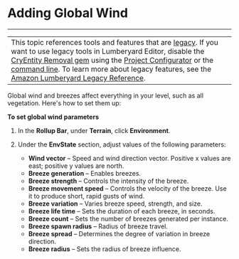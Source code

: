# Adding Global Wind<a name="weather-wind-global"></a>


****  

|  | 
| --- |
| This topic references tools and features that are [legacy](https://docs.aws.amazon.com/lumberyard/latest/userguide/ly-glos-chap.html#legacy)\. If you want to use legacy tools in Lumberyard Editor, disable the [CryEntity Removal gem](https://docs.aws.amazon.com/lumberyard/latest/userguide/gems-system-cryentity-removal-gem.html) using the [Project Configurator](https://docs.aws.amazon.com/lumberyard/latest/userguide/configurator-intro.html) or the [command line](https://docs.aws.amazon.com/lumberyard/latest/userguide/lmbr-exe.html)\. To learn more about legacy features, see the [Amazon Lumberyard Legacy Reference](https://docs.aws.amazon.com/lumberyard/latest/legacyreference/)\. | 

Global wind and breezes affect everything in your level, such as all vegetation\. Here's how to set them up:

**To set global wind parameters**

1. In the **Rollup Bar**, under **Terrain**, click **Environment**\. 

1. Under the **EnvState** section, adjust values of the following parameters:
   + **Wind vector** – Speed and wind direction vector\. Positive x values are east; positive y values are north\.
   + **Breeze generation** – Enables breezes\.
   + **Breeze strength** – Controls the intensity of the breeze\.
   + **Breeze movement speed** – Controls the velocity of the breeze\. Use it to produce short, rapid gusts of wind\.
   + **Breeze variation** – Varies breeze speed, strength, and size\.
   + **Breeze life time** – Sets the duration of each breeze, in seconds\.
   + **Breeze count** – Sets the number of breezes generated per instance\.
   + **Breeze spawn radius** – Radius of breeze travel\. 
   + **Breeze spread** – Determines the degree of variation in breeze direction\.
   + **Breeze radius** – Sets the radius of breeze influence\.